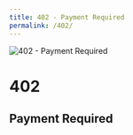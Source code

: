 ```yaml
---
title: 402 - Payment Required
permalink: /402/
---
```

<div>
    <img src="http://i.imgur.com/Z2IgKOL.jpg" alt="402 - Payment Required" />
    <h1>402</h1>
    <h2>Payment Required</h2>
</div>
